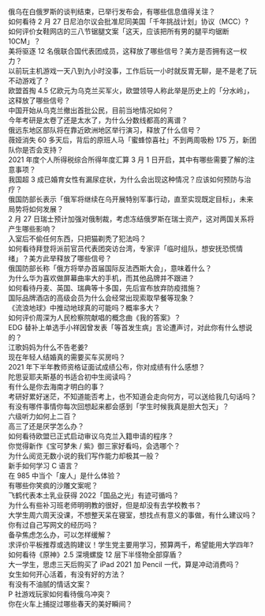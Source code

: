 俄乌在白俄罗斯的谈判结束，已举行发布会，有哪些信息值得关注？  
如何看待 2 月 27 日尼泊尔议会批准尼同美国「千年挑战计划」协议（MCC）?  
如何评价女鞋网店的三八节锯腿文案「这天，应该把所有男的腿平均锯断 10CM」？  
美将驱逐 12 名俄联合国代表团成员，这释放了哪些信号？美方是否拥有这一权力？  
以前玩主机游戏一天八到九小时没事，工作后玩一小时就反胃无聊，是不是老了玩不动游戏了？  
欧盟首掏 4.5 亿欧元为乌克兰买军火，欧盟领导人称此举是历史上的「分水岭」，这释放了哪些信号？  
中国开始从乌克兰撤出首批公民，目前当地情况如何？  
今年考研是太卷了还是太水了，为什么分数线都高的离谱？  
俄远东地区部队将在靠近欧洲地区举行演习，释放了什么信号？  
薇娅消失 60 多天后，背后的原班人马「蜜蜂惊喜社」不到两周吸粉 175 万，新团队你是否会支持？  
2021 年度个人所得税综合所得年度汇算 3 月 1 日开启，其中有哪些需要了解的注意事项？  
我国超 3 成已婚育女性有漏尿症状，为什么会出现这种情况？应该如何预防与治疗？  
俄国防部长表示「俄军将继续在乌开展特别军事行动，直至实现既定目标」，未来局势将如何发展？  
2 月 27 日瑞士预计加强对俄制裁，考虑冻结俄罗斯在瑞士资产，这对两国关系将产生哪些影响？  
入室后不偷任何东西，只把猫剃秃了犯法吗？  
如何看待拜登将派前官员代表团突访台湾，专家评「临时组队，想安抚恐慌情绪」？美方此举释放了哪些信号？  
俄国防部长称「俄方将举办首届国际反法西斯大会」，意味着什么？  
为什么华为喜欢做屏幕曲率大的手机，而其他品牌并不跟进？  
如何看待丹麦、英国、瑞典等十多国，先后宣布放弃防疫措施？  
国际品牌酒店的高级会员为什么会经常出现索取早餐等现象？  
《流浪地球》中推动地球真的可能吗？概率多大？  
如何评价周深为人民检察院献唱的概念曲《我的答案》？  
EDG 替补上单选手小祥因曾发表「等首发生病」言论遭声讨，对此你有什么想说的？  
江歌妈妈为什么不告老姜?  
现在年轻人结婚真的需要买车买房吗？  
2021 年下半年教师资格证面试成绩公布，你对成绩有什么感想？  
陀思妥耶夫斯基的书适合初中生阅读吗？  
有什么是你去海南才明白的事？  
考研好累好迷茫，不知道能否考上，也不知道会走向何方，可以送给我几句话吗？  
有没有哪件事情你每次回想起来都会感到「学生时候我真是胆大包天」？  
六级听力如何上二百？  
高三了还是厌学怎么办？  
如何看待欧盟已正式启动审议乌克兰入籍申请的程序？  
你觉得新作《宝可梦朱 / 紫》御三家好看吗，会选哪个？  
为什么阅览无数小说的我们写作能力却极其一般？  
新手如何学习 C 语言？  
在 985 中当个「废人」是什么体验？  
有哪些你笑疯的沙雕文案呢？  
飞鹤代表本土乳业获得 2022「国品之光」有迹可循吗？  
为什么有些补习班老师明明教的很好，但是却没有去学校教书？  
大学生周六周天没课，不想整天呆在寝室，想找点有意义的事做，有什么建议吗？  
你有过自己写网文的经历吗？  
备孕焦虑怎么办，可以怎样缓解？  
求评价平板推荐或选购建议！学生党主要用学习，预算两千，希望能用大学四年?  
如何看待《原神》2.5 深境螺旋 12 层下半怪物全部穿盾？  
大一学生，思虑三天后购买了 iPad 2021 加 Pencil 一代，算是冲动消费吗？  
女生如何开心活着，有没有好的方法？  
有没有不油腻的情话文案？  
P 社游戏玩家如何看待俄乌冲突？  
你在火车上捕捉过哪些春天的美好瞬间？  
